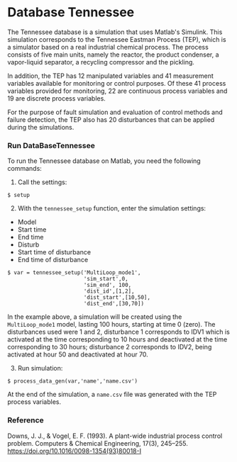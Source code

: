# Database Tennessee
The Tennessee database is a simulation that uses Matlab's Simulink. This simulation corresponds to the Tennessee Eastman 
Process (TEP), which is a simulator based on a real industrial chemical process. The process consists of five main units, 
namely the reactor, the product condenser, a vapor-liquid separator, a recycling compressor and the pickling.

In addition, the TEP has 12 manipulated variables and 41 measurement variables available for monitoring or control 
purposes. Of these 41 process variables provided for monitoring, 22 are continuous process variables and 19 are 
discrete process variables.

For the purpose of fault simulation and evaluation of control methods and failure detection, the TEP also has 20
 disturbances that can be applied during the simulations.

### Run DataBaseTennessee
To run the Tennessee database on Matlab, you need the following commands:

1. Call the settings:
```
$ setup
```
2. With the `tennessee_setup` function, enter the simulation settings:
- Model
- Start time
- End time
- Disturb
- Start time of disturbance
- End time of disturbance
```
$ var = tennessee_setup('MultiLoop_mode1',
                        'sim_start',0,
                        'sim_end', 100, 
                        'dist_id',[1,2],
                        'dist_start',[10,50],
                        'dist_end',[30,70])
```
In the example above, a simulation will be created using the `MultiLoop_mode1` model, lasting 100 hours, starting at time 
0 (zero). The disturbances used were 1 and 2, disturbance 1 corresponds to IDV1 which is activated at the time corresponding 
to 10 hours and deactivated at the time corresponding to 30 hours; disturbance 2 corresponds to IDV2, being activated at hour 
50 and deactivated at hour 70.

3. Run simulation:
```
$ process_data_gen(var,'name','name.csv')
```
At the end of the simulation, a `name.csv` file was generated with the TEP process variables.

### Reference
Downs, J. J., & Vogel, E. F. (1993). A plant-wide industrial process control problem. Computers & Chemical Engineering, 
17(3), 245–255. https://doi.org/10.1016/0098-1354(93)80018-I
